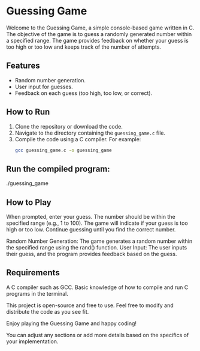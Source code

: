 # Guessing Game

Welcome to the Guessing Game, a simple console-based game written in C. The objective of the game is to guess a randomly generated number within a specified range. The game provides feedback on whether your guess is too high or too low and keeps track of the number of attempts.

## Features

- Random number generation.
- User input for guesses.
- Feedback on each guess (too high, too low, or correct).

## How to Run

1. Clone the repository or download the code.
2. Navigate to the directory containing the `guessing_game.c` file.
3. Compile the code using a C compiler. For example:
   ```bash
   gcc guessing_game.c -o guessing_game
   
## Run the compiled program:

./guessing_game

## How to Play

When prompted, enter your guess. The number should be within the specified range (e.g., 1 to 100).
The game will indicate if your guess is too high or too low.
Continue guessing until you find the correct number.

Random Number Generation: The game generates a random number within the specified range using the rand() function.
User Input: The user inputs their guess, and the program provides feedback based on the guess.

## Requirements

A C compiler such as GCC.
Basic knowledge of how to compile and run C programs in the terminal.

This project is open-source and free to use. Feel free to modify and distribute the code as you see fit.

Enjoy playing the Guessing Game and happy coding!

You can adjust any sections or add more details based on the specifics of your implementation.
